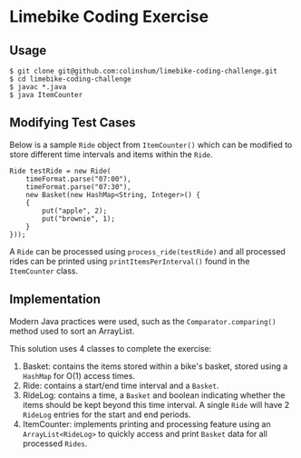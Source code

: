 # Limebike Coding Exercise

## Usage

``` 
$ git clone git@github.com:colinshum/limebike-coding-challenge.git
$ cd limebike-coding-challenge
$ javac *.java
$ java ItemCounter
```

## Modifying Test Cases

Below is a sample `Ride` object from `ItemCounter()` which can be modified to store different time intervals and items within the `Ride`.

```
Ride testRide = new Ride(
    timeFormat.parse("07:00"),
    timeFormat.parse("07:30"),
    new Basket(new HashMap<String, Integer>() {
    {
        put("apple", 2);
        put("brownie", 1);
    }
}));
```

A `Ride` can be processed using `process_ride(testRide)` and all processed rides can be printed using `printItemsPerInterval()` found in the `ItemCounter` class. 

## Implementation

Modern Java practices were used, such as the `Comparator.comparing()` method used to sort an ArrayList.

This solution uses 4 classes to complete the exercise:

1. Basket: contains the items stored within a bike's basket, stored using a `HashMap` for O(1) access times.
2. Ride: contains a start/end time interval and a `Basket`.
3. RideLog: contains a time, a `Basket` and boolean indicating whether the items should be kept beyond this time interval. A single `Ride` will have 2 `RideLog` entries for the start and end periods. 
4. ItemCounter: implements printing and processing feature using an `ArrayList<RideLog>` to quickly access and print `Basket` data for all processed `Rides`. 
